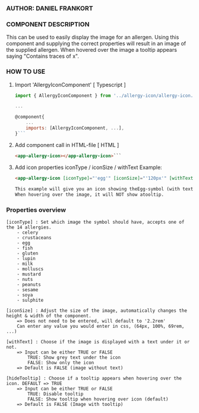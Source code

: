 ### AUTHOR: DANIEL FRANKORT ###
### COMPONENT DESCRIPTION ###
This can be used to easily display the image for an allergen.
Using this component and supplying the correct properties will result in an image of the supplied allergen.
When hovered over the image a tooltip appears saying "Contains traces of x".

### HOW TO USE ###

1) Import 'AllergyIconComponent' [ Typescript ]
    ```js
    import { AllergyIconComponent } from '../allergy-icon/allergy-icon.component';
    
    ...

    @component{
        ...
        imports: [AllergyIconComponent, ...],
    }```


2) Add component call in HTML-file [ HTML ]
    ```html
    <app-allergy-icon></app-allergy-icon>```
    
3) Add icon properties iconType / iconSize / withText
    Example:
    ```html
    <app-allergy-icon [iconType]="'egg'" [iconSize]="'120px'" [withText]="true" [hideTooltip]="true"></app-allergy-icon>```
        
    This example will give you an icon showing theEgg-symbol (with text), with a size of 120px * 120px.
    When hovering over the image, it will NOT show atooltip.

### Properties overview ###
    [iconType] : Set which image the symbol should have, accepts one of the 14 allergies.
        - celery
        - crustaceans
        - egg
        - fish
        - gluten
        - lupin
        - milk
        - molluscs
        - mustard
        - nuts
        - peanuts
        - sesame
        - soya
        - sulphite

    [iconSize] : Adjust the size of the image, automatically changes the height & width of the component.
        => Does not need to be entered, will default to '2.2rem'
        Can enter any value you would enter in css, (64px, 100%, 69rem, ...)

    [withText] : Choose if the image is displayed with a text under it or not.
        => Input can be either TRUE or FALSE
            TRUE: Show grey text under the icon
            FALSE: Show only the icon
        => Default is FALSE (image without text)

    [hideTooltip] : Choose if a tooltip appears when hovering over the icon. DEFAULT => TRUE
        => Input can be either TRUE or FALSE
            TRUE: Disable tooltip
            FALSE: Show tooltip when hovering over icon (default)
        => Default is FALSE (Image with tooltip)